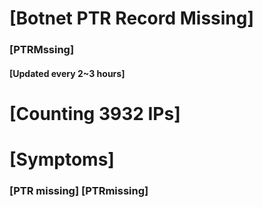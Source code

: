 # [Botnet PTR Record Missing]
### [PTRMssing]
#### [Updated every 2~3 hours]

# [Counting 3932 IPs]

# [Symptoms] 
###   [PTR missing] [PTRmissing]
